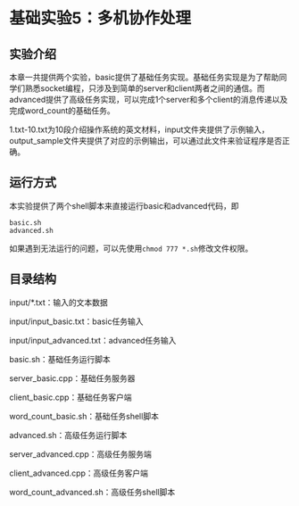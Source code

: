 # 基础实验5：多机协作处理

## 实验介绍
​	本章一共提供两个实验，basic提供了基础任务实现。基础任务实现是为了帮助同学们熟悉socket编程，只涉及到简单的server和client两者之间的通信。而advanced提供了高级任务实现，可以完成1个server和多个client的消息传递以及完成word_count的基础任务。

​	1.txt-10.txt为10段介绍操作系统的英文材料，input文件夹提供了示例输入，output_sample文件夹提供了对应的示例输出，可以通过此文件来验证程序是否正确。

## 运行方式

  本实验提供了两个shell脚本来直接运行basic和advanced代码，即
  ```
basic.sh
advanced.sh
```
如果遇到无法运行的问题，可以先使用```chmod 777 *.sh```修改文件权限。


## 目录结构

input/*.txt：输入的文本数据

input/input_basic.txt：basic任务输入

input/input_advanced.txt：advanced任务输入

basic.sh：基础任务运行脚本

server_basic.cpp：基础任务服务器

client_basic.cpp：基础任务客户端

word_count_basic.sh：基础任务shell脚本

advanced.sh：高级任务运行脚本

server_advanced.cpp：高级任务服务端

client_advanced.cpp：高级任务客户端

word_count_advanced.sh：高级任务shell脚本
